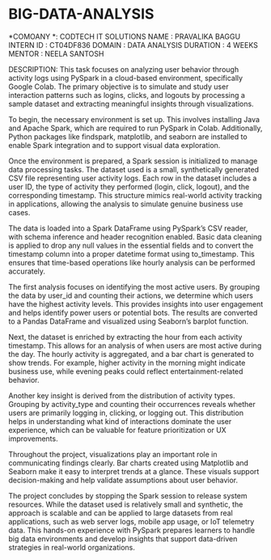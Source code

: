 # BIG-DATA-ANALYSIS
*COMOANY *: CODTECH IT SOLUTIONS
NAME : PRAVALIKA BAGGU
INTERN ID : CT04DF836
DOMAIN : DATA ANALYSIS
DURATION : 4 WEEKS
MENTOR : NEELA SANTOSH

DESCRIPTION:
This task focuses on analyzing user behavior through activity logs using PySpark in a cloud-based environment, specifically Google Colab. The primary objective is to simulate and study user interaction patterns such as logins, clicks, and logouts by processing a sample dataset and extracting meaningful insights through visualizations.

To begin, the necessary environment is set up. This involves installing Java and Apache Spark, which are required to run PySpark in Colab. Additionally, Python packages like findspark, matplotlib, and seaborn are installed to enable Spark integration and to support visual data exploration.

Once the environment is prepared, a Spark session is initialized to manage data processing tasks. The dataset used is a small, synthetically generated CSV file representing user activity logs. Each row in the dataset includes a user ID, the type of activity they performed (login, click, logout), and the corresponding timestamp. This structure mimics real-world activity tracking in applications, allowing the analysis to simulate genuine business use cases.

The data is loaded into a Spark DataFrame using PySpark’s CSV reader, with schema inference and header recognition enabled. Basic data cleaning is applied to drop any null values in the essential fields and to convert the timestamp column into a proper datetime format using to_timestamp. This ensures that time-based operations like hourly analysis can be performed accurately.

The first analysis focuses on identifying the most active users. By grouping the data by user_id and counting their actions, we determine which users have the highest activity levels. This provides insights into user engagement and helps identify power users or potential bots. The results are converted to a Pandas DataFrame and visualized using Seaborn’s barplot function.

Next, the dataset is enriched by extracting the hour from each activity timestamp. This allows for an analysis of when users are most active during the day. The hourly activity is aggregated, and a bar chart is generated to show trends. For example, higher activity in the morning might indicate business use, while evening peaks could reflect entertainment-related behavior.

Another key insight is derived from the distribution of activity types. Grouping by activity_type and counting their occurrences reveals whether users are primarily logging in, clicking, or logging out. This distribution helps in understanding what kind of interactions dominate the user experience, which can be valuable for feature prioritization or UX improvements.

Throughout the project, visualizations play an important role in communicating findings clearly. Bar charts created using Matplotlib and Seaborn make it easy to interpret trends at a glance. These visuals support decision-making and help validate assumptions about user behavior.

The project concludes by stopping the Spark session to release system resources. While the dataset used is relatively small and synthetic, the approach is scalable and can be applied to large datasets from real applications, such as web server logs, mobile app usage, or IoT telemetry data. This hands-on experience with PySpark prepares learners to handle big data environments and develop insights that support data-driven strategies in real-world organizations.

